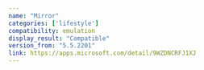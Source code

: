 ```yaml
---
name: "Mirror"
categories: ['lifestyle']
compatibility: emulation
display_result: "Compatible"
version_from: "5.5.2201"
link: https://apps.microsoft.com/detail/9WZDNCRFJ1XJ
---
```

